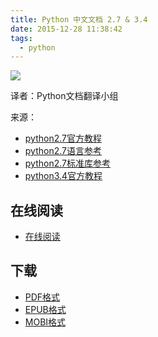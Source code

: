 ```yaml
---
title: Python 中文文档 2.7 & 3.4
date: 2015-12-28 11:38:42
tags:
  - python
---
```


![](https://ek8whxe.cloudimg.io/s/width/226/https://www.gitbook.com/cover/book/wizardforcel/python-doc-27-34.jpg?build=1450098001120&v=12.0.2)

译者：Python文档翻译小组

来源：

+ [python2.7官方教程](http://python.usyiyi.cn/python_278/tutorial/index.html)
+ [python2.7语言参考](http://python.usyiyi.cn/python_278/reference/index.html)
+ [python2.7标准库参考](http://python.usyiyi.cn/python_278/library/index.html)
+ [python3.4官方教程](http://python.usyiyi.cn/python_341/tutorial/index.html)

<!--more-->

## 在线阅读 ##

+ [在线阅读](https://www.gitbook.com/book/wizardforcel/python-doc-27-34/details)

## 下载 ##

+ [PDF格式](https://www.gitbook.com/download/pdf/book/wizardforcel/python-doc-27-34)
+ [EPUB格式](https://www.gitbook.com/download/epub/book/wizardforcel/python-doc-27-34)
+ [MOBI格式](https://www.gitbook.com/download/mobi/book/wizardforcel/python-doc-27-34)